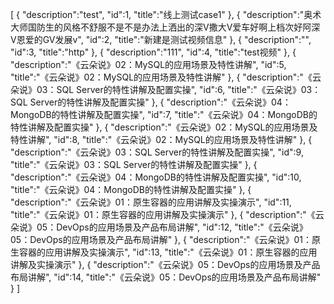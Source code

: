 [
	{
		"description":"test",
		"id":1,
		"title":"线上测试case1"
	},
	{
		"description":"奥术大师国防生的风格不舒服不是不是办法上洒出的深V撒大V爱车好啊上档次好阿深V恩爱的GV发展v",
		"id":2,
		"title":"新建是测试视频信息"
	},
	{
		"description":"",
		"id":3,
		"title":"http"
	},
	{
		"description":"111",
		"id":4,
		"title":"test视频"
	},
	{
		"description":"《云朵说》02：MySQL的应用场景及特性讲解",
		"id":5,
		"title":"《云朵说》02：MySQL的应用场景及特性讲解"
	},
	{
		"description":"《云朵说》03：SQL Server的特性讲解及配置实操",
		"id":6,
		"title":"《云朵说》03：SQL Server的特性讲解及配置实操"
	},
	{
		"description":"《云朵说》04：MongoDB的特性讲解及配置实操",
		"id":7,
		"title":"《云朵说》04：MongoDB的特性讲解及配置实操"
	},
	{
		"description":"《云朵说》02：MySQL的应用场景及特性讲解",
		"id":8,
		"title":"《云朵说》02：MySQL的应用场景及特性讲解"
	},
	{
		"description":"《云朵说》03：SQL Server的特性讲解及配置实操",
		"id":9,
		"title":"《云朵说》03：SQL Server的特性讲解及配置实操"
	},
	{
		"description":"《云朵说》04：MongoDB的特性讲解及配置实操",
		"id":10,
		"title":"《云朵说》04：MongoDB的特性讲解及配置实操"
	},
	{
		"description":"《云朵说》01：原生容器的应用讲解及实操演示",
		"id":11,
		"title":"《云朵说》01：原生容器的应用讲解及实操演示"
	},
	{
		"description":"《云朵说》05：DevOps的应用场景及产品布局讲解",
		"id":12,
		"title":"《云朵说》05：DevOps的应用场景及产品布局讲解"
	},
	{
		"description":"《云朵说》01：原生容器的应用讲解及实操演示",
		"id":13,
		"title":"《云朵说》01：原生容器的应用讲解及实操演示"
	},
	{
		"description":"《云朵说》05：DevOps的应用场景及产品布局讲解",
		"id":14,
		"title":"《云朵说》05：DevOps的应用场景及产品布局讲解"
	}
]
